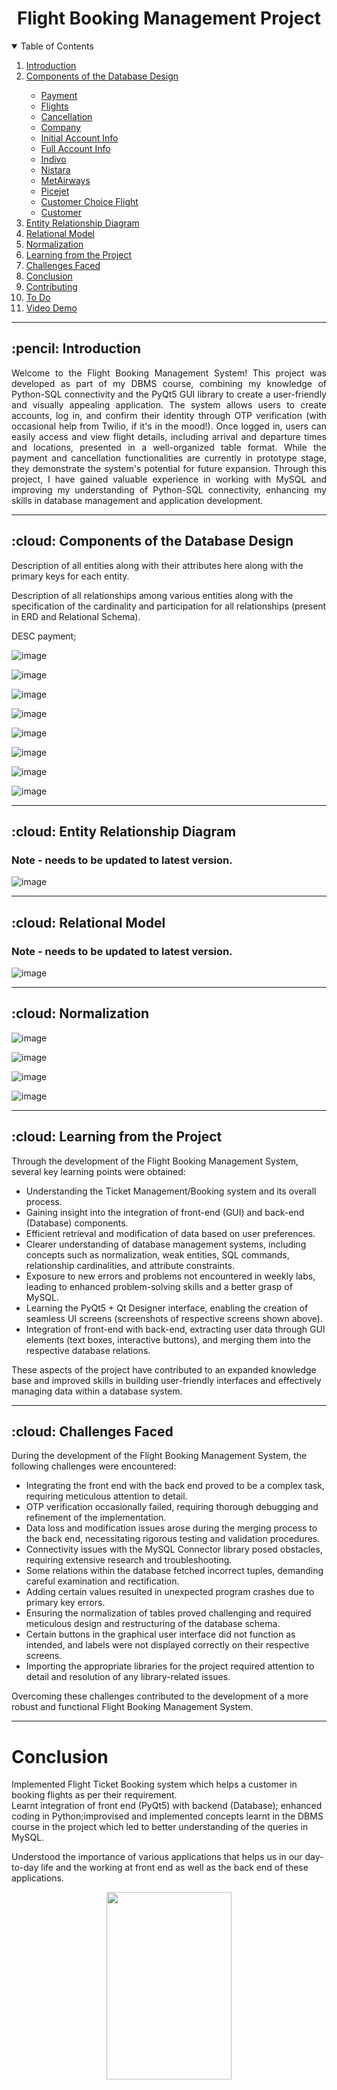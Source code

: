 <h1 align="center"> Flight Booking Management Project </h1>

<details open="open">
  <summary>Table of Contents</summary>
  <ol>
    <li><a href="#Introduction"> Introduction </a></li>
    <li><a href="#Components of the Database Design">  Components of the Database Design </a></li>
    <ul>
      <li><a href="#Payment">  Payment </a></li>
      <li><a href="#Flights">  Flights </a></li>
      <li><a href="#Cancellation">  Cancellation </a></li>
      <li><a href="#Company">  Company </a></li>
      <li><a href="#Initial Account Info">  Initial Account Info </a></li>
      <li><a href="#Full Account Info">  Full Account Info </a></li>
      <li><a href="#Indivo">  Indivo </a></li>
      <li><a href="#Nistara">  Nistara </a></li>
      <li><a href="#MetAirways">  MetAirways </a></li>
      <li><a href="#Picejet">  Picejet </a></li>
      <li><a href="#Cust_Choice-Flight">  Customer Choice Flight </a></li>
      <li><a href="#Customer">  Customer </a></li>
    </ul>
    <li><a href="#Entity Relationship Diagram">  Entity Relationship Diagram </a></li>
    <li><a href="#Relational Model"> Relational Model </a></li>
    <li><a href="#Normalization"> Normalization </a></li>
    <li><a href="#Learning from the Project"> Learning from the Project </a></li>
    <li><a href="#Challenges Faced"> Challenges Faced </a></li>
    <li><a href="#Conclusion"> Conclusion </a></li>
    <li><a href="#Contributing">  Contributing </a></li>
    <li><a href="#ToDo">  To Do </a></li>
    <li><a href="#Video Demo">  Video Demo </a></li>

  </ol>
</details>
<hr>




<h2 id="Introduction"> :pencil: Introduction </h2>

<p align="justify">
Welcome to the Flight Booking Management System! This project was developed as part of my DBMS course, combining my knowledge of Python-SQL connectivity and the PyQt5 GUI library to create a user-friendly and visually appealing application. The system allows users to create accounts, log in, and confirm their identity through OTP verification (with occasional help from Twilio, if it's in the mood!). Once logged in, users can easily access and view flight details, including arrival and departure times and locations, presented in a well-organized table format. While the payment and cancellation functionalities are currently in prototype stage, they demonstrate the system's potential for future expansion. Through this project, I have gained valuable experience in working with MySQL and improving my understanding of Python-SQL connectivity, enhancing my skills in database management and application development.

</p>
<hr>




<h2 id="Components of the Database Design"> :cloud: Components of the Database Design </h2>
<p align="justify">

Description of all entities along with their attributes here along with the primary keys for each entity. 

Description of all relationships among various entities along with the specification of the cardinality and participation for all relationships (present in ERD and Relational Schema). 

DESC payment;

![image](https://user-images.githubusercontent.com/57552973/209421134-a697cee7-2f66-4ac9-92c5-75f3e1fed289.png)




![image](https://user-images.githubusercontent.com/57552973/209421140-bb437b5b-6136-460c-bbf6-4ef833094841.png)



![image](https://user-images.githubusercontent.com/57552973/209421148-75a19dd3-cfae-4fa1-bf6b-8c295cd70a6a.png)




![image](https://user-images.githubusercontent.com/57552973/209421152-574e15f2-e9b9-48b3-91cf-d5fb55266c53.png)


![image](https://github.com/Haleshot/Flight_Booking_System/assets/57552973/bc9fb9ad-f075-4964-b166-97dad8af8821)


![image](https://github.com/Haleshot/Flight_Booking_System/assets/57552973/478bc416-ec6f-4e2b-abec-296a38f61256)


![image](https://user-images.githubusercontent.com/57552973/209421167-0872f91a-1ec8-482a-b2a6-337b593701f8.png)




![image](https://user-images.githubusercontent.com/57552973/209421173-f2453cc5-9d0f-40b2-95d5-e4ceb4917ea0.png)

</p>
<hr>


<h2 id="Entity Relationship Diagram"> :cloud: Entity Relationship Diagram  </h2>
<p align="justify">

### Note - needs to be updated to latest version.

![image](https://user-images.githubusercontent.com/57552973/209421185-3885ed37-5ee9-4246-a15e-8cc76f49ea4a.png)

</p>
<hr>


<h2 id="Relational Model"> :cloud: Relational Model  </h2>
<p align="justify">

### Note - needs to be updated to latest version.


![image](https://user-images.githubusercontent.com/57552973/209421204-84efe978-1ab4-4766-8661-87ffc3528041.png)


</p>
<hr>


<h2 id="Normalization"> :cloud: Normalization  </h2>
<p align="justify">

![image](https://user-images.githubusercontent.com/57552973/209421213-d47ee8d4-8094-4fc8-9300-b264b950985e.png)




![image](https://user-images.githubusercontent.com/57552973/209421217-e957867f-4622-46b5-bcb0-41bd364d6c2c.png)




![image](https://user-images.githubusercontent.com/57552973/209421219-0881e7c7-fb31-437e-b4de-4ec2cf854a93.png)



![image](https://user-images.githubusercontent.com/57552973/209421222-7b23b106-50a1-41b8-8d34-b148b2033482.png)

</p>
<hr>


<h2 id="Learning from the Project"> :cloud: Learning from the Project</h2>
<p align="justify">

Through the development of the Flight Booking Management System, several key learning points were obtained:

- Understanding the Ticket Management/Booking system and its overall process.
- Gaining insight into the integration of front-end (GUI) and back-end (Database) components.
- Efficient retrieval and modification of data based on user preferences.
- Clearer understanding of database management systems, including concepts such as normalization, weak entities, SQL commands, relationship cardinalities, and attribute constraints.
- Exposure to new errors and problems not encountered in weekly labs, leading to enhanced problem-solving skills and a better grasp of MySQL.
- Learning the PyQt5 + Qt Designer interface, enabling the creation of seamless UI screens (screenshots of respective screens shown above).
- Integration of front-end with back-end, extracting user data through GUI elements (text boxes, interactive buttons), and merging them into the respective database relations.

These aspects of the project have contributed to an expanded knowledge base and improved skills in building user-friendly interfaces and effectively managing data within a database system.
</p>
<hr>


<h2 id="Challenges Faced"> :cloud: Challenges Faced</h2>
<p align="justify">
  
During the development of the Flight Booking Management System, the following challenges were encountered:

- Integrating the front end with the back end proved to be a complex task, requiring meticulous attention to detail.
- OTP verification occasionally failed, requiring thorough debugging and refinement of the implementation.
- Data loss and modification issues arose during the merging process to the back end, necessitating rigorous testing and validation procedures.
- Connectivity issues with the MySQL Connector library posed obstacles, requiring extensive research and troubleshooting.
- Some relations within the database fetched incorrect tuples, demanding careful examination and rectification.
- Adding certain values resulted in unexpected program crashes due to primary key errors.
- Ensuring the normalization of tables proved challenging and required meticulous design and restructuring of the database schema.
- Certain buttons in the graphical user interface did not function as intended, and labels were not displayed correctly on their respective screens.
- Importing the appropriate libraries for the project required attention to detail and resolution of any library-related issues.

Overcoming these challenges contributed to the development of a more robust and functional Flight Booking Management System.
</p>
<hr>


# Conclusion
Implemented Flight Ticket Booking system which helps a customer in booking flights as per their 	requirement.  
Learnt integration of front end (PyQt5) with backend (Database); enhanced coding in Python;improvised and implemented concepts learnt in the DBMS course in the project which led to better understanding of the queries in MySQL. 

Understood the importance of various applications that helps us in our day-to-day life and the 		working at front end as well as the back end of these applications. 




<p align="center"> 
 
 <img src="https://media.tenor.com/hB9OTbewrikAAAAi/work-work-in-progress.gif" width="200" height="300" /> 
 
</p>
